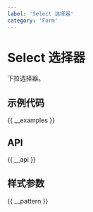 ```yaml
---
label: 'Select 选择器'
category: 'Form'
---
```


# Select 选择器

下拉选择器。

## 示例代码

{{ __examples }}

## API

{{ __api }}

## 样式参数

{{ __pattern }}
